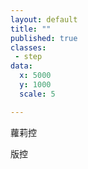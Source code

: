 ```yaml
---
layout: default
title: ""
published: true
classes:
 - step
data:
  x: 5000
  y: 1000
  scale: 5

---
```


蘿莉控

版控

